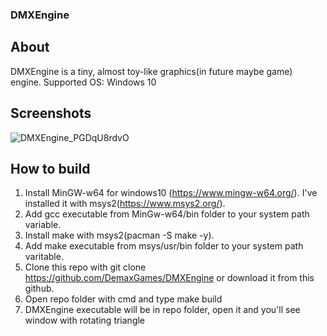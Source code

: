 ### DMXEngine

## About
DMXEngine is a tiny, almost toy-like graphics(in future maybe game) engine.
Supported OS:
	Windows 10
## Screenshots
![DMXEngine_PGDqU8rdvO](https://github.com/user-attachments/assets/414d9156-4c6d-402b-8c4e-58cbe54161ee)
## How to build
1. Install MinGW-w64 for windows10 (https://www.mingw-w64.org/). I've installed it with msys2(https://www.msys2.org/).
2. Add gcc executable from MinGw-w64/bin folder to your system path variable.
3. Install make with msys2(pacman -S make -y).
4. Add make executable from msys/usr/bin folder to your system path varitable.
5. Clone this repo with git clone https://github.com/DemaxGames/DMXEngine or download it from this github.
6. Open repo folder with cmd and type make build
7. DMXEngine executable will be in repo folder, open it and you'll see window with rotating triangle
